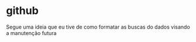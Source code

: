 # github

Segue uma ideia que eu tive de como formatar as buscas do dados visando a manutenção futura


